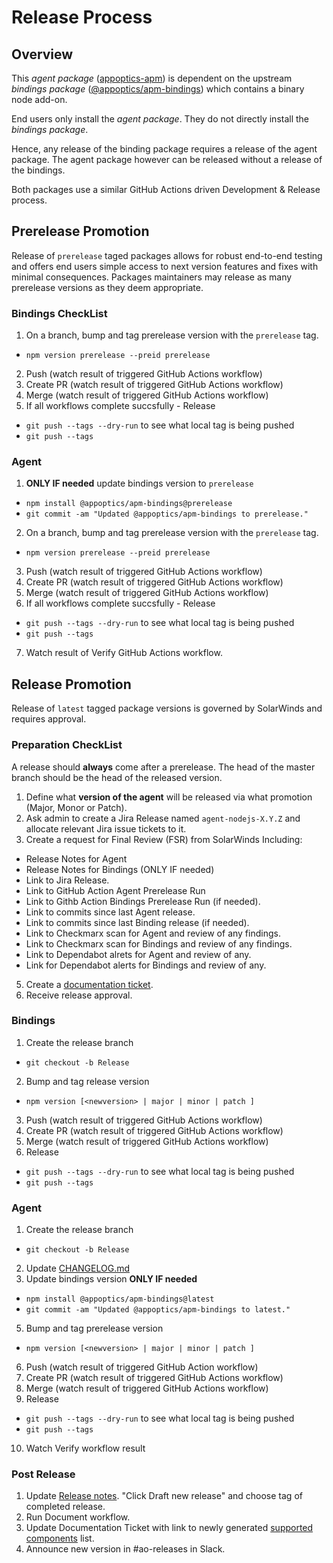 # Release Process

## Overview

This *agent package* ([appoptics-apm](https://www.npmjs.com/package/appoptics-apm)) is dependent on the upstream *bindings package* ([@appoptics/apm-bindings](https://www.npmjs.com/package/@appoptics/apm-bindings)) which contains a binary node add-on. 

End users only install the *agent package*. They do not directly install the *bindings package*. 

Hence, any release of the binding package requires a release of the agent package. The agent package however can be released without a release of the bindings.

Both packages use a similar GitHub Actions driven Development & Release process.

## Prerelease Promotion 

Release of `prerelease` taged packages allows for robust end-to-end testing and offers end users simple access to next version features and fixes with minimal consequences. Packages maintainers may release as many prerelease versions as they deem appropriate.

### Bindings CheckList
1. On a branch, bump and tag prerelease version with the `prerelease` tag.
  - ```npm version prerelease --preid prerelease```
2. Push (watch result of triggered GitHub Actions workflow)
3. Create PR (watch result of triggered GitHub Actions workflow)
4. Merge (watch result of triggered GitHub Actions workflow)
5. If all workflows complete succsfully - Release
  - ```git push --tags --dry-run``` to see what local tag is being pushed
  - ```git push --tags```

### Agent
1. **ONLY IF needed** update bindings version to `prerelease`
  - ```npm install @appoptics/apm-bindings@prerelease```
  - ```git commit -am "Updated @appoptics/apm-bindings to prerelease."```
2. On a branch, bump and tag prerelease version with the `prerelease` tag.
  - ```npm version prerelease --preid prerelease```
3. Push (watch result of triggered GitHub Actions workflow)
4. Create PR (watch result of triggered GitHub Actions workflow)
5. Merge (watch result of triggered GitHub Actions workflow)
6. If all workflows complete succsfully - Release
  - ```git push --tags --dry-run``` to see what local tag is being pushed
  - ```git push --tags```
7. Watch result of Verify GitHub Actions workflow.

## Release Promotion

Release of `latest` tagged package versions is governed by SolarWinds and requires approval.

### Preparation CheckList

A release should **always** come after a prerelease. The head of the master branch should be the head of the released version.

1. Define what **version of the agent** will be released via what promotion (Major, Monor or Patch).
2. Ask admin to create a Jira Release named `agent-nodejs-X.Y.Z` and allocate relevant Jira issue tickets to it.
4. Create a request for Final Review (FSR) from SolarWinds Including:
  - Release Notes for Agent
  - Release Notes for Bindings (ONLY IF needed)
  - Link to Jira Release.
  - Link to GitHub Action Agent Prerelease Run
  - Link to Githb Action Bindings Prerelease Run (if needed).
  - Link to commits since last Agent release.
  - Link to commits since last Binding release (if needed).
  - Link to Checkmarx scan for Agent and review of any findings.
  - Link to Checkmarx scan for Bindings and review of any findings.
  - Link to Dependabot alrets for Agent and review of any.
  - Link for Dependabot alerts for Bindings and review of any.
5. Create a [documentation ticket](https://swicloud.atlassian.net/wiki/spaces/CSS/pages/386760723/Documentation+Change+Process#Option-B%3A-Create-a-JIRA).
6. Receive release approval. 

### Bindings

1. Create the release branch
  - ```git checkout -b Release```
2. Bump  and tag release version
  - ```npm version [<newversion> | major | minor | patch ]```
3. Push (watch result of triggered GitHub Actions workflow)
4. Create PR (watch result of triggered GitHub Actions workflow)
4. Merge (watch result of triggered GitHub Actions workflow)
5. Release
  - ```git push --tags --dry-run``` to see what local tag is being pushed
  - ```git push --tags```

### Agent
1. Create the release branch
  - ```git checkout -b Release```
2. Update [CHANGELOG.md](https://github.com/appoptics/appoptics-apm-node/blob/master/CHANGELOG.md)
4. Update bindings version **ONLY IF needed**
  - ```npm install @appoptics/apm-bindings@latest```
  - ```git commit -am "Updated @appoptics/apm-bindings to latest."```
5. Bump and tag prerelease version
  - ```npm version [<newversion> | major | minor | patch ]```
6. Push (watch result of triggered GitHub Action workflow)
7. Create PR (watch result of triggered GitHub Actions workflow)
8. Merge (watch result of triggered GitHub Actions workflow)
9. Release
  - ```git push --tags --dry-run``` to see what local tag is being pushed
  - ```git push --tags```
10. Watch Verify workflow result

### Post Release
1. Update [Release notes](https://github.com/appoptics/appoptics-apm-node/releases). "Click Draft new release" and choose tag of completed release.
2. Run Document workflow.
3. Update Documentation Ticket with link to newly generated [supported components](https://github.com/appoptics/appoptics-apm-node/blob/master/docs/supported-components.human) list.
4. Announce new version in #ao-releases in Slack.


